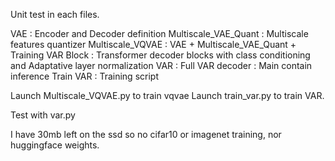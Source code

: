 Unit test in each files.

VAE : Encoder and Decoder definition
Multiscale_VAE_Quant : Multiscale features quantizer
Multiscale_VQVAE : VAE + Multiscale_VAE_Quant + Training
VAR Block : Transformer decoder blocks with class conditioning and Adaptative layer normalization
VAR : Full VAR decoder : Main contain inference
Train VAR : Training script

Launch Multiscale_VQVAE.py to train vqvae
Launch train_var.py to train VAR.

Test with var.py

I have 30mb left on the ssd so no cifar10 or imagenet training, nor huggingface weights.